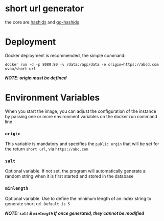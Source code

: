 # short url generator

the core are [hashids](https://hashids.org/) and [go-hashids](https://github.com/speps/go-hashids)

# Deployment

Docker deployment is recommended, the simple command:

    docker run -d -p 8080:80 -v /data:/app/data -e origin=https://abcd.com uvaa/short-url

**_NOTE: origin must be defined_**
# Environment Variables

When you start the image, you can adjust the configuration of the instance by passing one or more environment variables on the docker run command line

### `origin`
This variable is mandatory and specifies the `public orgin` that will be set for the return `short url`, via `https://abc.com`

### `salt`
Optional variable. If not set, the program will automatically generate a random string when it is first started and stored in the database

### `minlength`
Optional variable. Use to define the minimum length of an index string to generate short url. `Default is 5`

**_NOTE: `salt` & `minlength` If once generated, they cannot be modified_**
